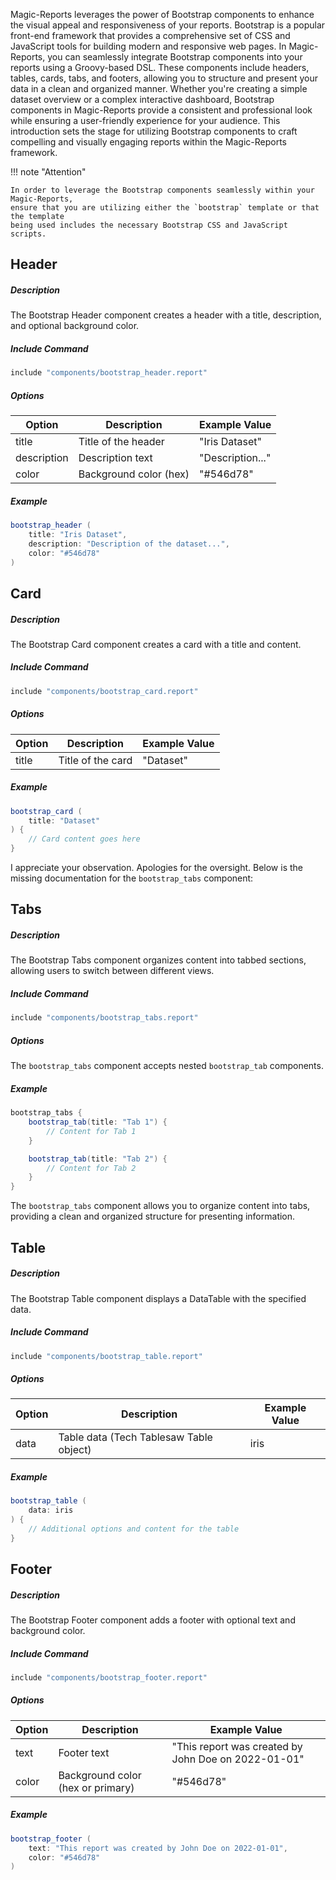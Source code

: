 Magic-Reports leverages the power of Bootstrap components to enhance the visual appeal and responsiveness of your reports. Bootstrap is a popular front-end framework that provides a comprehensive set of CSS and JavaScript tools for building modern and responsive web pages. In Magic-Reports, you can seamlessly integrate Bootstrap components into your reports using a Groovy-based DSL. These components include headers, tables, cards, tabs, and footers, allowing you to structure and present your data in a clean and organized manner. Whether you're creating a simple dataset overview or a complex interactive dashboard, Bootstrap components in Magic-Reports provide a consistent and professional look while ensuring a user-friendly experience for your audience. This introduction sets the stage for utilizing Bootstrap components to craft compelling and visually engaging reports within the Magic-Reports framework.

!!! note "Attention"

    In order to leverage the Bootstrap components seamlessly within your Magic-Reports,
    ensure that you are utilizing either the `bootstrap` template or that the template
    being used includes the necessary Bootstrap CSS and JavaScript scripts.

## Header

##### Description
The Bootstrap Header component creates a header with a title, description, and optional background color.

##### Include Command
```groovy
include "components/bootstrap_header.report"
```

##### Options

| Option       | Description                       | Example Value   |
|--------------|-----------------------------------|-----------------|
| title        | Title of the header               | "Iris Dataset"  |
| description  | Description text                  | "Description..." |
| color        | Background color (hex)            | "#546d78"       |

##### Example
```groovy
bootstrap_header (
    title: "Iris Dataset",
    description: "Description of the dataset...",
    color: "#546d78"
)
```

## Card

##### Description
The Bootstrap Card component creates a card with a title and content.

##### Include Command
```groovy
include "components/bootstrap_card.report"
```

##### Options

| Option       | Description                       | Example Value     |
|--------------|-----------------------------------|-------------------|
| title        | Title of the card                 | "Dataset"         |

##### Example
```groovy
bootstrap_card (
    title: "Dataset"
) {
    // Card content goes here
}
```

I appreciate your observation. Apologies for the oversight. Below is the missing documentation for the `bootstrap_tabs` component:


## Tabs

##### Description
The Bootstrap Tabs component organizes content into tabbed sections, allowing users to switch between different views.

##### Include Command
```groovy
include "components/bootstrap_tabs.report"
```

##### Options

The `bootstrap_tabs` component accepts nested `bootstrap_tab` components.

##### Example
```groovy
bootstrap_tabs {
    bootstrap_tab(title: "Tab 1") {
        // Content for Tab 1
    }

    bootstrap_tab(title: "Tab 2") {
        // Content for Tab 2
    }
}
```

The `bootstrap_tabs` component allows you to organize content into tabs, providing a clean and organized structure for presenting information.

## Table

##### Description
The Bootstrap Table component displays a DataTable with the specified data.

##### Include Command
```groovy
include "components/bootstrap_table.report"
```

##### Options

| Option       | Description                              | Example Value    |
|--------------|------------------------------------------|------------------|
| data         | Table data (Tech Tablesaw Table object)  | iris             |

##### Example
```groovy
bootstrap_table (
    data: iris
) {
    // Additional options and content for the table
}
```
## Footer

##### Description
The Bootstrap Footer component adds a footer with optional text and background color.

##### Include Command
```groovy
include "components/bootstrap_footer.report"
```

##### Options

| Option       | Description                       | Example Value                                     |
|--------------|-----------------------------------|---------------------------------------------------|
| text         | Footer text                       | "This report was created by John Doe on 2022-01-01" |
| color        | Background color (hex or primary) | "#546d78"                                         |

##### Example
```groovy
bootstrap_footer (
    text: "This report was created by John Doe on 2022-01-01",
    color: "#546d78"
)
```
